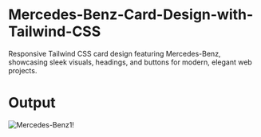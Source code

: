 # Mercedes-Benz-Card-Design-with-Tailwind-CSS
Responsive Tailwind CSS card design featuring Mercedes-Benz, showcasing sleek visuals, headings, and buttons for modern, elegant web projects.

# Output
![Mercedes-Benz1](https://github.com/user-attachments/assets/4ba6b9af-d70a-48c2-96f7-9666a67f1c42)!
